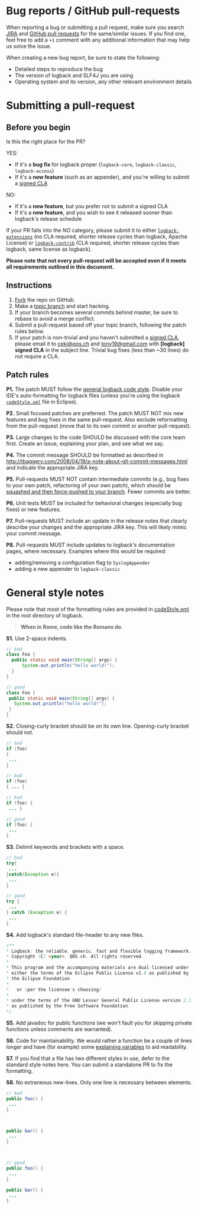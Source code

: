 # Bug reports / GitHub pull-requests

When reporting a bug or submitting a pull request, make sure you search
[JIRA](http://jira.qos.ch/browse/LOGBACK) and
[GitHub pull requests](https://github.com/qos-ch/logback/pulls)
for the same/similar issues. If you find one, feel free to add a `+1` comment
with any additional information that may help us solve the issue.

When creating a new bug report, be sure to state the following:

* Detailed steps to reproduce the bug
* The version of logback and SLF4J you are using
* Operating system and its version, any other relevant environment details


# Submitting a pull-request

## Before you begin
Is this the right place for the PR?

YES:
 * If it's a **bug fix** for logback proper (`logback-core`,
   `logback-classic`, `logback-access`)
 * If it's a **new feature** (such as an appender), and you're willing to
   submit a [signed CLA](http://logback.qos.ch/cla.txt)

NO:
 * If it's a **new feature**, but you prefer not to submit a signed CLA
 * If it's a **new feature**, and you wish to see it released sooner than
   logback's release schedule

If your PR falls into the *NO* category, please submit it to either
[`logback-extensions`](https://github.com/qos-ch/logback-extensions)
(no CLA required, shorter release cycles than logback, Apache License)
or [`logback-contrib`](https://github.com/qos-ch/logback-contrib)
(CLA required, shorter release cycles than logback, same license as logback).

**Please note that not every pull-request will be accepted even if it
meets all requirements outlined in this document.**

## Instructions
 1. [Fork](https://help.github.com/articles/fork-a-repo) the repo on GitHub.
 2. Make a [topic branch](https://github.com/dchelimsky/rspec/wiki/Topic-Branches#using-topic-branches-when-contributing-patches)
    and start hacking.
 3. If your branch becomes several commits behind master, be sure to rebase
    to avoid a merge conflict.
 3. Submit a pull-request based off your topic branch, following the patch
    rules below.
 4. If your patch is non-trivial and you haven't submitted a [signed CLA](http://logback.qos.ch/cla.txt),
    please email it to ceki@qos.ch and tony19@gmail.com with **\[logback]
    signed CLA** in the subject line. Trivial bug fixes (less than ~30 lines)
    do not require a CLA.

## Patch rules

 **P1.** The patch MUST follow the [general logback code style](#general-style-notes).
     Disable your IDE's auto-formatting for logback files (unless you're using
     the logback [`codeStyle.xml`](https://github.com/qos-ch/logback/blob/master/codeStyle.xml)
     file in Eclipse).

 **P2.** Small focused patches are preferred. The patch MUST NOT mix new features
     and bug fixes in the same pull-request. Also exclude reformatting from
     the pull-request (move that to its own commit or another pull-request).

 **P3.** Large changes to the code SHOULD be discussed with the core team first.
     Create an issue, explaining your plan, and see what we say.

 **P4.** The commit message SHOULD be formatted as described in http://tbaggery.com/2008/04/19/a-note-about-git-commit-messages.html
     and indicate the appropriate JIRA key.

 **P5.** Pull-requests MUST NOT contain intermediate commits (e.g., bug fixes to
     your own patch, refactoring of your own patch), which should be [squashed and
     then force-pushed to your branch](https://github.com/edx/edx-platform/wiki/How-to-Rebase-a-Pull-Request).
     Fewer commits are better.

 **P6.** Unit tests MUST be included for behavioral changes (especially bug fixes) or new features. 

 **P7.** Pull-requests MUST include an update in the release notes that clearly
     describe your changes and the appropriate JIRA key. This will likely
     mimic your commit message.

 **P8.** Pull-requests MUST include updates to logback's documentation pages,
     where necessary. Examples where this would be required:
 * adding/removing a configuration flag to `SyslogAppender`
 * adding a new appender to `logback-classic`

# General style notes

Please note that most of the formatting rules are provided in
[codeStyle.xml](https://github.com/qos-ch/logback/blob/master/codeStyle.xml)
in the root directory of logback.

> **When in Rome, code like the Romans do**.

 **S1.** Use 2-space indents.

 ```java
// bad
class Foo {
   public static void main(String[] args) {
       System.out.println("hello world!");
   }
}

// good
class Foo {
  public static void main(String[] args) {
    System.out.println("hello world!");
  }
}
 ```

 **S2.** Closing-curly bracket should be on its own line. Opening-curly bracket
     should not.

 ```java
// bad
if (foo)
{
  ...
}

// bad
if (foo)
{ ... }

// bad
if (foo) {
  ... }

// good
if (foo) {
  ...
}
 ```

 **S3.** Delimit keywords and brackets with a space.

 ```java
// bad
try{
  ...
}catch(Exception e){
  ...
}

// good
try {
  ...
} catch (Exception e) {
  ...
}
 ```

 **S4.** Add logback's standard file-header to any new files.

 ```java
/**
 * Logback: the reliable, generic, fast and flexible logging framework.
 * Copyright (C) <year>, QOS.ch. All rights reserved.
 *
 * This program and the accompanying materials are dual-licensed under
 * either the terms of the Eclipse Public License v1.0 as published by
 * the Eclipse Foundation
 *
 *   or (per the licensee's choosing)
 *
 * under the terms of the GNU Lesser General Public License version 2.1
 * as published by the Free Software Foundation.
 */
  ```

 **S5.** Add javadoc for public functions (we won't fault you for skipping private
     functions unless comments are warranted).

 **S6.** Code for maintainability. We would rather a function be a couple of lines
     longer and have (for example) some [explaining variables](http://www.refactoring.com/catalog/extractVariable.html)
     to aid readability.

 **S7.** If you find that a file has two different styles in use, defer to the
     standard style notes here. You can submit a standalone PR to fix the formatting.

 **S8.** No extraneous new-lines. Only one line is necessary between elements.
 ```java
// bad
public foo() {
  ...
}



public bar() {
  ...
}



// good
public foo() {
  ...
}

public bar() {
  ...
}
```
